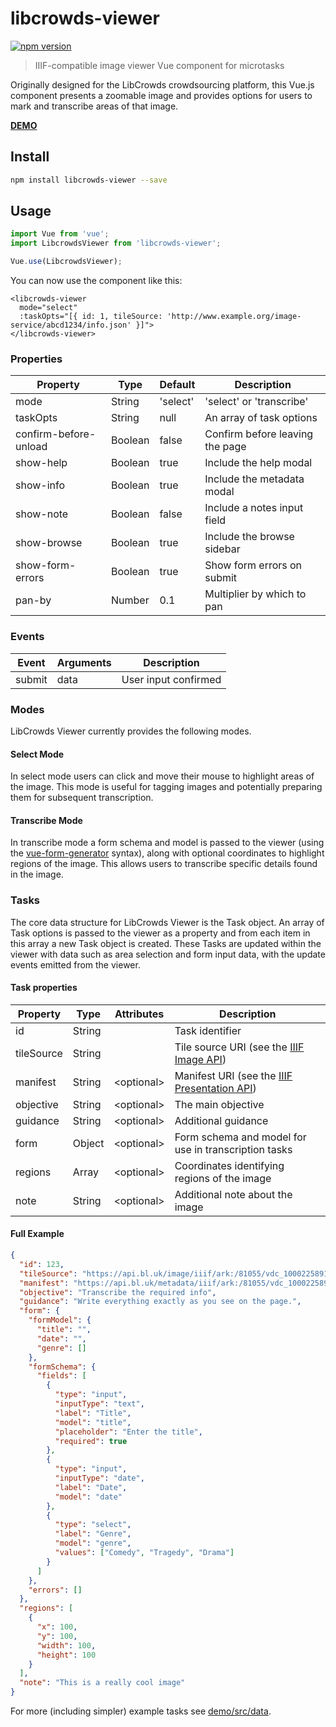 # libcrowds-viewer

[![npm version](https://badge.fury.io/js/libcrowds-viewer.svg)](https://badge.fury.io/js/libcrowds-viewer)

> IIIF-compatible image viewer Vue component for microtasks

Originally designed for the LibCrowds crowdsourcing platform, this Vue.js
component presents a zoomable image and provides options for users to mark
and transcribe areas of that image.

[**DEMO**](https://libcrowds.github.io/libcrowds-viewer/)

## Install

```bash
npm install libcrowds-viewer --save
```

## Usage

```js
import Vue from 'vue';
import LibcrowdsViewer from 'libcrowds-viewer';

Vue.use(LibcrowdsViewer);
```

You can now use the component like this:

```vue
<libcrowds-viewer
  mode="select"
  :taskOpts="[{ id: 1, tileSource: 'http://www.example.org/image-service/abcd1234/info.json' }]">
</libcrowds-viewer>
```

### Properties

| Property                | Type          | Default              | Description                     |
|-------------------------|---------------|----------------------|---------------------------------|
| mode                    | String        | 'select'             | 'select' or 'transcribe'        |
| taskOpts                | String        | null                 | An array of task options        |
| confirm-before-unload   | Boolean       | false                | Confirm before leaving the page |
| show-help               | Boolean       | true                 | Include the help modal          |
| show-info               | Boolean       | true                 | Include the metadata modal      |
| show-note               | Boolean       | false                | Include a notes input field     |
| show-browse             | Boolean       | true                 | Include the browse sidebar      |
| show-form-errors        | Boolean       | true                 | Show form errors on submit      |
| pan-by                  | Number        | 0.1                  | Multiplier by which to pan      |

### Events

| Event         | Arguments     | Description          |
|---------------|---------------|----------------------|
| submit        | data          | User input confirmed |

### Modes

LibCrowds Viewer currently provides the following modes.

#### Select Mode

In select mode users can click and move their mouse to highlight areas of the
image. This mode is useful for tagging images and potentially preparing
them for subsequent transcription.

#### Transcribe Mode

In transcribe mode a form schema and model is passed to the viewer (using the
[vue-form-generator](https://github.com/icebob/vue-form-generator) syntax),
along with optional coordinates to highlight regions of the image. This allows
users to transcribe specific details found in the image.

### Tasks

The core data structure for LibCrowds Viewer is the Task object. An array of
Task options is passed to the viewer as a property and from each item in this
array a new Task object is created. These Tasks are updated within the viewer
with data such as area selection and form input data, with the update events
emitted from the viewer.

#### Task properties

| Property                | Type   | Attributes  | Description                                                                          |
|-------------------------|--------|-------------|--------------------------------------------------------------------------------------|
| id                      | String |             | Task identifier                                                                      |
| tileSource              | String |             | Tile source URI (see the [IIIF Image API](http://iiif.io/api/image/2.1/))            |
| manifest                | String | \<optional> | Manifest URI (see the [IIIF Presentation API](http://iiif.io/api/presentation/2.1/)) |
| objective               | String | \<optional> | The main objective                                                                   |
| guidance                | String | \<optional> | Additional guidance                                                                  |
| form                    | Object | \<optional> | Form schema and model for use in transcription tasks                                 |
| regions                 | Array  | \<optional> | Coordinates identifying regions of the image                                         |
| note                    | String | \<optional> | Additional note about the image                                                      |


#### Full Example

```json
{
  "id": 123,
  "tileSource": "https://api.bl.uk/image/iiif/ark:/81055/vdc_100022589157.0x000005/info.json",
  "manifest": "https://api.bl.uk/metadata/iiif/ark:/81055/vdc_100022589158.0x000002/manifest.json",
  "objective": "Transcribe the required info",
  "guidance": "Write everything exactly as you see on the page.",
  "form": {
    "formModel": {
      "title": "",
      "date": "",
      "genre": []
    },
    "formSchema": {
      "fields": [
        {
          "type": "input",
          "inputType": "text",
          "label": "Title",
          "model": "title",
          "placeholder": "Enter the title",
          "required": true
        },
        {
          "type": "input",
          "inputType": "date",
          "label": "Date",
          "model": "date"
        },
        {
          "type": "select",
          "label": "Genre",
          "model": "genre",
          "values": ["Comedy", "Tragedy", "Drama"]
        }
      ]
    },
    "errors": []
  },
  "regions": [
    {
      "x": 100,
      "y": 100,
      "width": 100,
      "height": 100
    }
  ],
  "note": "This is a really cool image"
}
```

For more (including simpler) example tasks see [demo/src/data](demo/src/data).
